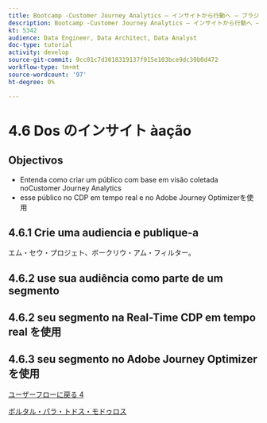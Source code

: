 ```yaml
---
title: Bootcamp -Customer Journey Analytics — インサイトから行動へ — ブラジル
description: Bootcamp -Customer Journey Analytics — インサイトから行動へ — ブラジル
kt: 5342
audience: Data Engineer, Data Architect, Data Analyst
doc-type: tutorial
activity: develop
source-git-commit: 9cc01c7d3018319137f915e103bce9dc39b0d472
workflow-type: tm+mt
source-wordcount: '97'
ht-degree: 0%

---
```


# 4.6 Dos のインサイト àação

## Objectivos

- Entenda como criar um público com base em visão coletada noCustomer Journey Analytics
- esse público no CDP em tempo real e no Adobe Journey Optimizerを使用

## 4.6.1 Crie uma audiencia e publique-a

エム・セウ・プロジェト、ボークリウ・アム・フィルター。

## 4.6.2 use sua audiência como parte de um segmento

## 4.6.2 seu segmento na Real-Time CDP em tempo real を使用

## 4.6.3 seu segmento no Adobe Journey Optimizerを使用

[ユーザーフローに戻る 4](./uc4.md)

[ボルタル・パラ・トドス・モドゥロス](./../../overview.md)
